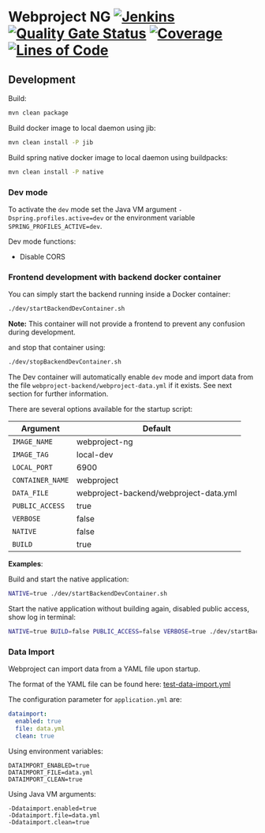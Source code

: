 # Webproject NG [![Jenkins](https://img.shields.io/jenkins/build?jobUrl=https%3A%2F%2Fjenkins.gmasil.de%2Fjob%2Fgithub-gmasil%2Fjob%2FWebproject-NG%2Fjob%2Fmaster%2F)](https://jenkins.gmasil.de/blue/organizations/jenkins/github-gmasil%2FWebproject-NG/branches) [![Quality Gate Status](https://sonar.gmasil.de/api/project_badges/measure?project=de.gmasil%3Awebproject-ng%3Abackend%3Amaster&metric=alert_status)](https://sonar.gmasil.de/dashboard?id=de.gmasil%3Awebproject-ng%3Abackend%3Amaster) [![Coverage](https://sonar.gmasil.de/api/project_badges/measure?project=de.gmasil%3Awebproject-ng%3Abackend%3Amaster&metric=coverage)](https://sonar.gmasil.de/component_measures?id=de.gmasil%3Awebproject-ng%3Abackend%3Amaster&metric=coverage&view=treemap) [![Lines of Code](https://sonar.gmasil.de/api/project_badges/measure?project=de.gmasil%3Awebproject-ng%3Abackend%3Amaster&metric=ncloc)](https://sonar.gmasil.de/code?id=de.gmasil%3Awebproject-ng%3Abackend%3Amaster)

## Development

Build:

```bash
mvn clean package
```

Build docker image to local daemon using jib:

```bash
mvn clean install -P jib
```

Build spring native docker image to local daemon using buildpacks:

```bash
mvn clean install -P native
```

### Dev mode

To activate the `dev` mode set the Java VM argument `-Dspring.profiles.active=dev` or the environment variable `SPRING_PROFILES_ACTIVE=dev`.

Dev mode functions:

- Disable CORS

### Frontend development with backend docker container

You can simply start the backend running inside a Docker container:

```bash
./dev/startBackendDevContainer.sh
```

**Note:** This container will not provide a frontend to prevent any confusion during development.

and stop that container using:

```bash
./dev/stopBackendDevContainer.sh
```

The Dev container will automatically enable `dev` mode and import data from the file `webproject-backend/webproject-data.yml` if it exists. See next section for further information.

There are several options available for the startup script:

| Argument         | Default                                |
| ---------------- | -------------------------------------- |
| `IMAGE_NAME`     | webproject-ng                          |
| `IMAGE_TAG`      | local-dev                              |
| `LOCAL_PORT`     | 6900                                   |
| `CONTAINER_NAME` | webproject                             |
| `DATA_FILE`      | webproject-backend/webproject-data.yml |
| `PUBLIC_ACCESS`  | true                                   |
| `VERBOSE`        | false                                  |
| `NATIVE`         | false                                  |
| `BUILD`          | true                                   |

**Examples**:

Build and start the native application:

```bash
NATIVE=true ./dev/startBackendDevContainer.sh
```

Start the native application without building again, disabled public access, show log in terminal:

```bash
NATIVE=true BUILD=false PUBLIC_ACCESS=false VERBOSE=true ./dev/startBackendDevContainer.sh
```

### Data Import

Webproject can import data from a YAML file upon startup.

The format of the YAML file can be found here: [test-data-import.yml](webproject-backend/src/test/resources/test-data-import.yml)

The configuration parameter for `application.yml` are:

```yml
dataimport:
  enabled: true
  file: data.yml
  clean: true
```

Using environment variables:

```properties
DATAIMPORT_ENABLED=true
DATAIMPORT_FILE=data.yml
DATAIMPORT_CLEAN=true
```

Using Java VM arguments:

```properties
-Ddataimport.enabled=true
-Ddataimport.file=data.yml
-Ddataimport.clean=true
```

